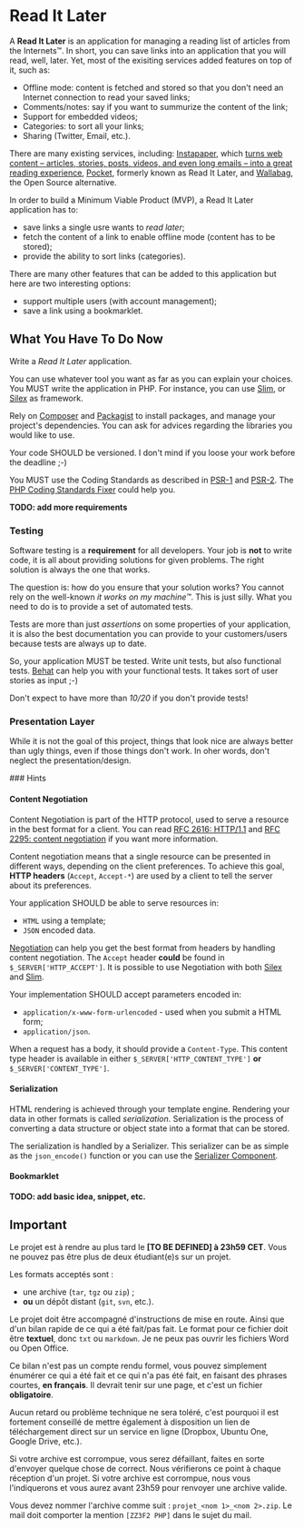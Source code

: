 Read It Later
=============

A **Read It Later** is an application for managing a reading list of articles
from the Internets™. In short, you can save links into an application that you
will read, well, later. Yet, most of the exisiting services added features on
top of it, such as:

* Offline mode: content is fetched and stored so that you don't need an Internet
connection to read your saved links;
* Comments/notes: say if you want to summurize the content of the link;
* Support for embedded videos;
* Categories: to sort all your links;
* Sharing (Twitter, Email, etc.).

There are many existing services, including:
[Instapaper](ttps://www.instapaper.com/), which [turns web content – articles,
stories, posts, videos, and even long emails – into a great reading
experience](https://www.instapaper.com/help),
[Pocket](https://en.wikipedia.org/wiki/Pocket_\(application\)), formerly known
as Read It Later, and [Wallabag](https://www.wallabag.org/), the Open Source
alternative.

In order to build a Minimum Viable Product (MVP), a Read It Later application
has to:

* save links a single usre wants to _read later_;
* fetch the content of a link to enable offline mode (content has to be stored);
* provide the ability to sort links (categories).

There are many other features that can be added to this application but here are
two interesting options:

* support multiple users (with account management);
* save a link using a bookmarklet.


What You Have To Do Now
-----------------------

Write a *Read It Later* application.

You can use whatever tool you want as far as you can explain your choices. You
MUST write the application in PHP. For instance, you can use
[Slim](http://www.slimframework.com/), or [Silex](http://silex.sensiolabs.org/)
as framework.

Rely on [Composer](https://getcomposer.org/) and
[Packagist](https://packagist.org) to install packages, and manage your
project's dependencies. You can ask for advices regarding the libraries you
would like to use.

Your code SHOULD be versioned. I don't mind if you loose your work before the
deadline ;-)

You MUST use the Coding Standards as described in
[PSR-1](http://www.php-fig.org/psr/psr-1/) and
[PSR-2](http://www.php-fig.org/psr/psr-2/). The [PHP Coding Standards
Fixer](http://cs.sensiolabs.org/) could help you.

**TODO: add more requirements**

### Testing

Software testing is a **requirement** for all developers. Your job is **not** to
write code, it is all about providing solutions for given problems. The right
solution is always the one that works.

The question is: how do you ensure that your solution works? You cannot rely on
the well-known _it works on my machine™_. This is just silly. What you need to
do is to provide a set of automated tests.

Tests are more than just _assertions_ on some properties of your application,
it is also the best documentation you can provide to your customers/users because
tests are always up to date.

So, your application MUST be tested. Write unit tests, but also functional
tests. [Behat](http://docs.behat.org/) can help you with your functional tests.
It takes sort of user stories as input ;-)

Don't expect to have more than _10/20_ if you don't provide tests!

### Presentation Layer

While it is not the goal of this project, things that look nice are always
better than ugly things, even if those things don't work. In oher words, don't
neglect the presentation/design.

### Hints

#### Content Negotiation

Content Negotiation is part of the HTTP protocol, used to serve a resource in
the best format for a client. You can read [RFC 2616:
HTTP/1.1](http://pretty-rfc.herokuapp.com/RFC2616) and [RFC 2295: content
negotiation](http://pretty-rfc.herokuapp.com/RFC2295) if you want more
information.

Content negotiation means that a single resource can be presented in different
ways, depending on the client preferences. To achieve this goal, **HTTP
headers** (`Accept`, `Accept-*`) are used by a client to tell the server about
its preferences.

Your application SHOULD be able to serve resources in:

* `HTML` using a template;
* `JSON` encoded data.

[Negotiation](https://github.com/willdurand/negotiation) can help you get the
best format from headers by handling content negotiation. The `Accept` header
**could** be found in `$_SERVER['HTTP_ACCEPT']`. It is possible to use
Negotiation with both [Silex](https://github.com/willdurand/StackNegotiation)
and [Slim](https://github.com/codeguy/Slim-Middleware).

Your implementation SHOULD accept parameters encoded in:

* `application/x-www-form-urlencoded` - used when you submit a HTML form;
* `application/json`.

When a request has a body, it should provide a `Content-Type`. This content
type header is available in either `$_SERVER['HTTP_CONTENT_TYPE']` **or**
`$_SERVER['CONTENT_TYPE']`.

#### Serialization

HTML rendering is achieved through your template engine. Rendering your data in
other formats is called _serialization_. Serialization is the process of
converting a data structure or object state into a format that can be stored.

The serialization is handled by a Serializer. This serializer can be as simple
as the `json_encode()` function or you can use the [Serializer
Component](http://symfony.com/doc/current/components/serializer.html).


#### Bookmarklet

**TODO: add basic idea, snippet, etc.**


Important
---------

Le projet est à rendre au plus tard le **[TO BE DEFINED] à 23h59 CET**. Vous ne
pouvez pas être plus de deux étudiant(e)s sur un projet.

Les formats acceptés sont :

* une archive (`tar`, `tgz` ou `zip`) ;
* **ou** un dépôt distant (`git`, `svn`, etc.).

Le projet doit être accompagné d'instructions de mise en route. Ainsi que d'un
bilan rapide de ce qui a été fait/pas fait. Le format pour ce fichier doit être
**textuel**, donc `txt` ou `markdown`. Je ne peux pas ouvrir les fichiers Word
ou Open Office.

Ce bilan n'est pas un compte rendu formel, vous pouvez simplement énumérer ce
qui a été fait et ce qui n'a pas été fait, en faisant des phrases courtes, **en
français**. Il devrait tenir sur une page, et c'est un fichier **obligatoire**.

Aucun retard ou problème technique ne sera toléré, c'est pourquoi il est
fortement conseillé de mettre également à disposition un lien de téléchargement
direct sur un service en ligne (Dropbox, Ubuntu One, Google Drive, etc.).

Si votre archive est corrompue, vous serez défaillant, faites en sorte
d'envoyer quelque chose de correct. Nous vérifierons ce point à chaque
réception d'un projet. Si votre archive est corrompue, nous vous l'indiquerons
et vous aurez avant 23h59 pour renvoyer une archive valide.

Vous devez nommer l'archive comme suit : `projet_<nom 1>_<nom 2>.zip`. Le mail
doit comporter la mention `[ZZ3F2 PHP]` dans le sujet du mail.
